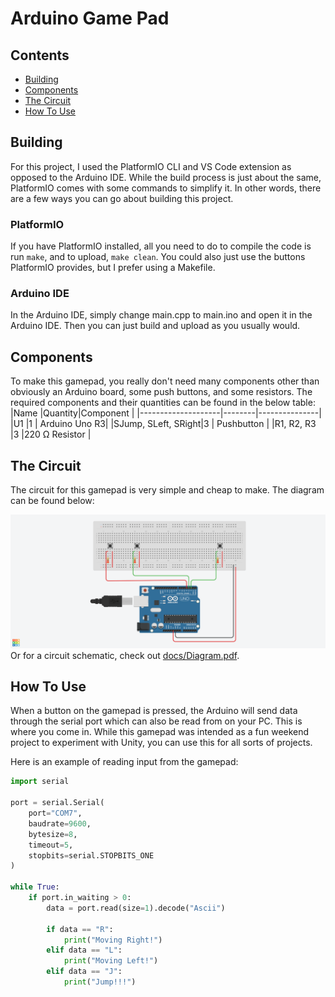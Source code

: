 # Arduino Game Pad

## Contents

- [Building](#building)
- [Components](#components)
- [The Circuit](#the-circuit)
- [How To Use](#how-to-use)

## Building

For this project, I used the PlatformIO CLI and VS Code extension as opposed to the Arduino IDE. While the build process is just about the same, PlatformIO comes with some commands to simplify it. In other words, there are a few ways you can go about building this project.

### PlatformIO

If you have PlatformIO installed, all you need to do to compile the code is run `make`, and to upload, `make clean`. You could also just use the buttons PlatformIO provides, but I prefer using a Makefile.

### Arduino IDE

In the Arduino IDE, simply change main.cpp to main.ino and open it in the Arduino IDE. Then you can just build and upload as you usually would.

## Components

To make this gamepad, you really don't need many components other than obviously an Arduino board, some push buttons, and some resistors.
The required components and their quantities can be found in the below table:
|Name |Quantity|Component |
|--------------------|--------|---------------|
|U1 |1 | Arduino Uno R3|
|SJump, SLeft, SRight|3 | Pushbutton |
|R1, R2, R3 |3 |220 Ω Resistor |

## The Circuit

The circuit for this gamepad is very simple and cheap to make.
The diagram can be found below:

![Diagram](docs/GamePad.png)
Or for a circuit schematic, check out [docs/Diagram.pdf](docs/Diagram.pdf).

## How To Use

When a button on the gamepad is pressed, the Arduino will send data through the serial port which can also be read from on your PC. This is where you come in. While this gamepad was intended as a fun weekend project to experiment with Unity, you can use this for all sorts of projects.

Here is an example of reading input from the gamepad:

```python
import serial

port = serial.Serial(
    port="COM7",
    baudrate=9600,
    bytesize=8,
    timeout=5,
    stopbits=serial.STOPBITS_ONE
)

while True:
    if port.in_waiting > 0:
        data = port.read(size=1).decode("Ascii")

        if data == "R":
            print("Moving Right!")
        elif data == "L":
            print("Moving Left!")
        elif data == "J":
            print("Jump!!!")

```
